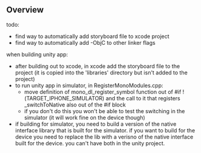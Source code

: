 Overview
--------



todo:
- find way to automatically add storyboard file to xcode project
- find way to automatically add -ObjC to other linker flags

when building unity app:
- after building out to xcode, in xcode add the storyboard file to the project (it is copied into the 'libraries' directory but isn't added to the project)
- to run unity app in simulator, in RegisterMonoModules.cpp:
   - move definition of mono_dl_register_symbol function out of #if !(TARGET_IPHONE_SIMULATOR) and the call to it that registers _switchToNative also out of the #if block
   - if you don't do this you won't be able to test the switching in the simulator (it will work fine on the device though)
- if building for simulator, you need to build a version of the native interface library that is built for the simulator. if you want to build for the device you need to replace the lib with a verisno of the native interface built for the device. you can't have both in the unity project.
